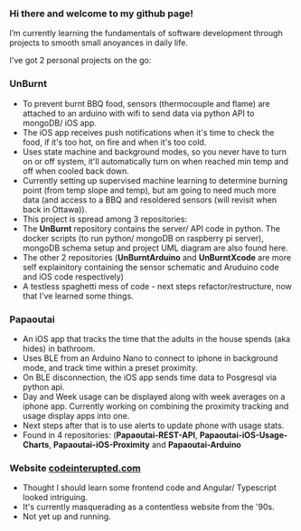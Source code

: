 ### Hi there and welcome to my github page!

I’m currently learning the fundamentals of software development through projects to smooth small anoyances in daily life. 

I've got 2 personal projects on the go:
### UnBurnt
- To prevent burnt BBQ food, sensors (thermocouple and flame) are attached to an arduino with wifi to send data via python API to mongoDB/ iOS app.  
- The iOS app receives push notifications when it's time to check the food, if it's too hot, on fire and when it's too cold.
- Uses state machine and background modes, so you never have to turn on or off system, it'll automatically turn on when reached min temp and off when cooled back down.
- Currently setting up supervised machine learning to determine burning point (from temp slope and temp), but am going to need much more data (and access to a BBQ and resoldered sensors (will revisit when back in Ottawa)).
- This project is spread among 3 repositories:
- The **UnBurnt** repository contains the server/ API code in python. The docker scripts (to run python/ mongoDB on raspberry pi server), mongoDB schema setup and project UML diagram are also found here. 
- The other 2 repositories (**UnBurntArduino** and **UnBurntXcode** are more self explainitory containing the sensor schematic and Aruduino code and iOS code respectively)  
- A testless spaghetti mess of code - next steps refactor/restructure, now that I've learned some things. 

### Papaoutai
- An iOS app that tracks the time that the adults in the house spends (aka hides) in bathroom. 
- Uses BLE from an Arduino Nano to connect to iphone in background mode, and track time within a preset proximity. 
- On BLE disconnection, the iOS app sends time data to Posgresql via python api.  
- Day and Week usage can be displayed along with week averages on a iphone app. Currently working on combining the proximity tracking and usage display apps into one.  
- Next steps after that is to use alerts to update phone with usage stats. 
- Found in 4 repositories: (**Papaoutai-REST-API**, **Papaoutai-iOS-Usage-Charts**, **Papaoutai-iOS-Proximity** and **Papaoutai-Arduino**

### Website [codeinterupted.com](http://www.codeinterupted.com)
- Thought I should learn some frontend code and Angular/ Typescript looked intriguing.
- It's currently masquerading as a contentless website from the '90s.
- Not yet up and running.
 
